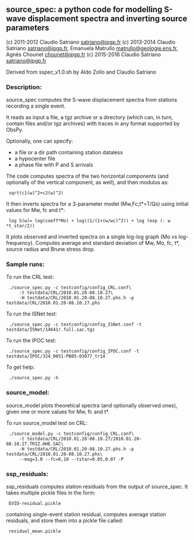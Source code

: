 ## source\_spec: a python code for modelling S-wave displacement spectra and inverting source parameters
(c) 2011-2012 Claudio Satriano <satriano@ipgp.fr>
(c) 2013-2014 Claudio Satriano <satriano@ipgp.fr>,
              Emanuela Matrullo <matrullo@geologie.ens.fr>,
              Agnès Chounet <chounet@ipgp.fr>
(c) 2015-2016 Claudio Satriano <satriano@ipgp.fr>

Derived from sspec_v1.0.sh by Aldo Zollo and Claudio Satriano

### Description:
source_spec computes the S-wave displacement spectra from stations recording a single event.

It reads as input a file, a tgz archive or a directory (which can, in turn, contain
files and/or tgz archives) with traces in any format supported by ObsPy.

Optionally, one can specify:

   - a file or a dir path containing station dataless
   - a hypocenter file
   - a phase file with P and S arrivals

The code computes spectra of the two horizontal components (and optionally of the vertical
component, as well), and then modulus as:

     sqrt(c1(w)^2+c2(w)^2)

It then inverts spectra for a 3-parameter model (Mw,Fc,t*=T/Qs) using initial
values for Mw, fc and t*:

     log S(w)= log(coeff*Mo) + log((1/(1+(w/wc)^2)) + log (exp (- w *t_star/2))

It plots observed and inverted spectra on a single log-log graph (Mo vs log-frequency).
Computes average and standard deviation of Mw, Mo, fc, t*, source radius and Brune stress drop.

### Sample runs:
To run the CRL test:

     ./source_spec.py -c testconfig/config_CRL.conf\
         -t testdata/CRL/2010.01.20-08.10.27\
         -H testdata/CRL/2010.01.20-08.10.27.phs.h -p testdata/CRL/2010.01.20-08.10.27.phs

To run the ISNet test:

     ./source_spec.py -c testconfig/config_ISNet.conf -t testdata/ISNet/14641r.full.sac.tgz

To run the IPOC test:

     ./source_spec.py -c testconfig/config_IPOC.conf -t testdata/IPOC/324_0051-PB05-03077_tr14

To get help:

     ./source_spec.py -h




### source\_model:
source\_model plots theoretical spectra (and optionally observed ones), given one or more
values for Mw, fc and t*.

To run source\_model test on CRL:

     ./source_model.py -c testconfig/config_CRL.conf\
         -t testdata/CRL/2010.01.20-08.10.27/2010.01.20-08.10.27.TRIZ.HHE.SAC\
         -H testdata/CRL/2010.01.20-08.10.27.phs.h -p testdata/CRL/2010.01.20-08.10.27.phs\
         --mag=3.0 --fc=6,10 --tstar=0.05,0.07 -P


### ssp\_residuals:
ssp\_residuals computes station residuals from the output of source\_spec.
It takes multiple pickle files in the form:

     EVID-residual.pickle

containing single-event station residual, computes average station residuals, and store them into
a pickle file called:

     residual_mean.pickle
